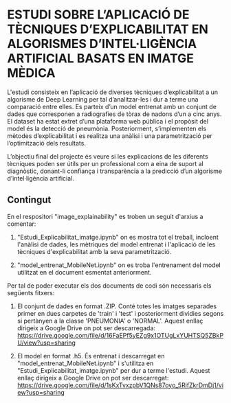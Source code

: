 # ESTUDI SOBRE L’APLICACIÓ DE TÈCNIQUES D’EXPLICABILITAT EN ALGORISMES D’INTEL·LIGÈNCIA ARTIFICIAL BASATS EN IMATGE MÈDICA
L'estudi consisteix en l’aplicació de diverses tècniques d’explicabilitat a un algorisme de Deep Learning per tal d’analitzar-les i dur a 
terme una comparació entre elles. Es parteix d’un model entrenat amb un conjunt de dades que corresponen a radiografies de tòrax de nadons d’un a cinc anys. 
El dataset ha estat extret d’una plataforma web pública i el propòsit del model és la detecció de pneumònia. 
Posteriorment, s’implementen els mètodes d’explicabilitat i es realitza una anàlisi i una parametrització per l’optimització dels resultats. 

L’objectiu final del projecte és veure si les explicacions de les diferents tècniques poden ser útils per un professional com a eina de suport al diagnòstic, 
donant-li confiança i transparència a la predicció d’un algorisme d’intel·ligència artificial. 

## Contingut
En el respositori "image_explainability" es troben un seguit d'arxius a comentar:

1. "Estudi_Explicabilitat_imatge.ipynb" on es mostra tot el treball, incloent l'anàlisi de dades, les mètriques del model entrenat i 
l'aplicació de les tècniques d'explicabilitat amb la seva parametrització. 

2. "model_entrenat_MobileNet.ipynb" on es troba l'entrenament del model utilitzat en el document esmentat anteriorment.

Per tal de poder executar els dos documents de codi són necessaris els següents fitxers:

1. El conjunt de dades en format .ZIP. Conté totes les imatges separades primer en dues carpetes de 'train' i 'test' i posteriorment dividies segons si pertànyen a
la classe 'PNEUMONIA' o 'NORMAL'. 
Aquest enllaç dirigeix a Google Drive on pot ser descarregada: https://drive.google.com/file/d/16FaEPf5yEZg9x1OTUgLxYUHTSQ5ZBkPU/view?usp=sharing

2. El model en format .h5. És entrenat i descarregat en "model_entrenat_MobileNet.ipynb" i s'utilitza en "Estudi_Explicabilitat_imatge.ipynb" per dur a terme l'estudi.
Aquest enllaç dirigeix a Google Drive on pot ser descarregat: https://drive.google.com/file/d/1sKxTvxzpbV1QNs87oyo_5RifZkrDmDj1/view?usp=sharing
